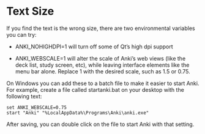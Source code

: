 # Text Size

If you find the text is the wrong size, there are two environmental
variables you can try:

- ANKI_NOHIGHDPI=1 will turn off some of Qt’s high dpi support

- ANKI_WEBSCALE=1 will alter the scale of Anki’s web views (like the
  deck list, study screen, etc), while leaving interface elements like
  the menu bar alone. Replace 1 with the desired scale, such as 1.5 or
  0.75.

On Windows you can add these to a batch file to make it easier to start
Anki. For example, create a file called startanki.bat on your desktop
with the following text:

    set ANKI_WEBSCALE=0.75
    start "Anki" "%LocalAppData%\Programs\Anki\anki.exe"

After saving, you can double click on the file to start Anki with that
setting.
